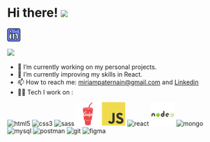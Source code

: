 # Hi there! <img src="https://github.com/TheDudeThatCode/TheDudeThatCode/blob/master/Assets/Hi.gif" width="35" />

<a href="https://www.linkedin.com/in/miriam-paternain"><img height="30" src="https://raw.githubusercontent.com/AbhishekMaira10/AbhishekMaira10/master/linkedin.png?raw=true"></a>&nbsp;&nbsp;&nbsp;&nbsp;&nbsp;

![](https://camo.githubusercontent.com/992babdffd8c74a1502de375fbdf7e4d54773242/68747470733a2f2f6d656469612e67697068792e636f6d2f6d656469612f53576f536b4e36447854737a71494b4571762f67697068792e676966)

- 🔭 I’m currently working on my personal projects.
- 🌱 I’m currently improving my skills in React.
- 📫 How to reach me: miriampaternain@gmail.com and <a href="https://www.linkedin.com/in/miriam-paternain">Linkedin</a>
- 🧑‍💻 Tech I work on :
<p align="left">
<img src="https://www.vectorlogo.zone/logos/w3_html5/w3_html5-icon.svg" alt="html5" width="55" height="55"/>
<img src="https://www.vectorlogo.zone/logos/w3_css/w3_css-icon.svg" alt="css3" width="55" height="55"/>
<img src="https://www.vectorlogo.zone/logos/sass-lang/sass-lang-icon.svg" alt="sass" width="55" height="55"/>
<img src="https://raw.githubusercontent.com/devicons/devicon/master/icons/gulp/gulp-plain.svg" alt="gulp" width="55" height="55"/>
<img src="https://raw.githubusercontent.com/devicons/devicon/master/icons/javascript/javascript-original.svg" alt="javascript" width="55" height="55"/>
<img src="https://www.vectorlogo.zone/logos/reactjs/reactjs-icon.svg" alt="react" width="55" height="55"/>
<img src="https://raw.githubusercontent.com/devicons/devicon/master/icons/nodejs/nodejs-original-wordmark.svg" alt="node" width="55" height="55"/>
<img src="https://www.vectorlogo.zone/logos/mongodb/mongodb-icon.svg" alt="mongo" width="55" height="55"/>
<img src="https://www.vectorlogo.zone/logos/mysql/mysql-official.svg" alt="mysql" width="55" height="55"/>
<img src="https://www.vectorlogo.zone/logos/getpostman/getpostman-icon.svg" alt="postman" width="55" height="55"/>
<img src="https://www.vectorlogo.zone/logos/git-scm/git-scm-icon.svg" alt="git" width="55" height="55"/>
<img src="https://www.vectorlogo.zone/logos/figma/figma-icon.svg" alt="figma" width="55" height="55"/>
  
</p>
